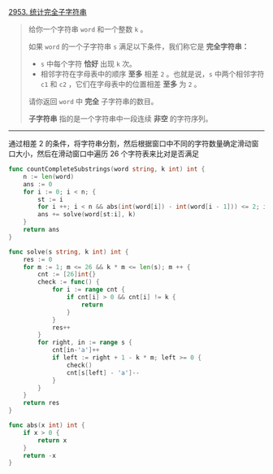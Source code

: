 [2953. 统计完全子字符串](https://leetcode.cn/problems/count-complete-substrings/)

> 给你一个字符串 `word` 和一个整数 `k` 。
>
> 如果 `word` 的一个子字符串 `s` 满足以下条件，我们称它是 **完全字符串：**
>
> - `s` 中每个字符 **恰好** 出现 `k` 次。
> - 相邻字符在字母表中的顺序 **至多** 相差 `2` 。也就是说，`s` 中两个相邻字符 `c1` 和 `c2` ，它们在字母表中的位置相差 **至多** 为 `2` 。
>
> 请你返回 `word` 中 **完全** 子字符串的数目。
>
> **子字符串** 指的是一个字符串中一段连续 **非空** 的字符序列。

---

通过相差 2 的条件，将字符串分割，然后根据窗口中不同的字符数量确定滑动窗口大小，然后在滑动窗口中遍历 26 个字符表来比对是否满足

```go
func countCompleteSubstrings(word string, k int) int {
    n := len(word)
    ans := 0
    for i := 0; i < n; {
        st := i
        for i ++; i < n && abs(int(word[i]) - int(word[i - 1])) <= 2; i ++ {}
        ans += solve(word[st:i], k)
    }
    return ans
}

func solve(s string, k int) int {
    res := 0
	for m := 1; m <= 26 && k * m <= len(s); m ++ {
		cnt := [26]int{}
		check := func() {
			for i := range cnt {
				if cnt[i] > 0 && cnt[i] != k {
					return
				}
			}
			res++
		}
		for right, in := range s {
			cnt[in-'a']++
			if left := right + 1 - k * m; left >= 0 {
				check()
				cnt[s[left] - 'a']--
			}
		}
	}
	return res
}

func abs(x int) int {
    if x > 0 {
        return x
    }
    return -x
}
```

